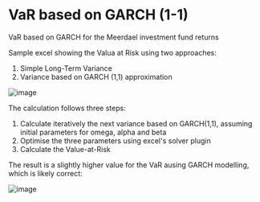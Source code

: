 # VaR based on GARCH (1-1)
VaR based on GARCH for the Meerdael investment fund returns

Sample excel showing the Valua at Risk using two approaches:

1. Simple Long-Term Variance
2. Variance based on GARCH (1,1) approximation

![image](https://user-images.githubusercontent.com/78446548/115545004-964e1280-a2a3-11eb-8d68-6cc24fe5c302.png)

The calculation follows three steps:

1. Calculate iteratively the next variance based on GARCH(1,1), assuming initial parameters for omega, alpha and beta
2. Optimise the three parameters using excel's solver plugin
3. Calculate the Value-at-Risk

The result is a slightly higher value for the VaR ausing GARCH modelling, which is likely correct:

![image](https://user-images.githubusercontent.com/78446548/115545290-edec7e00-a2a3-11eb-9ee6-a5c912a141f2.png)
